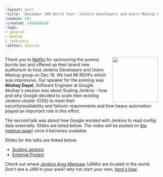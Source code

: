 ```yaml
---
:layout: post
:title: 'December JAM World Tour: Jenkins Developers and Users Meetup Group, SF'
:nodeid: 661
:created: 1450504018
:tags:
- general
- meetup
- jenkinsci
:author: alyssat
---
```



<img src="/sites/default/files/images/Jenkins_Butler_0.png" width="150"
align="right"/>


Thank you to [Netflix](https://www.netflix.com/) for sponsoring the yummy
burrito bar and offered up their brand new auditorium to host Jenkins
Developers and Users Meetup group on Dec 16. We had 96 RSVPs which was
impressive. Our speaker for the evening was **Akshay Dayal**, Software Engineer at
Google. Akshay's session was about Scaling Jenkins - how and why Google decided
to scale their existing Jenkins cluster (OSS) to meet their
security/availability and failover requirements and how heavy automation played
an important role in this effort.

The second talk was about how Google worked with Jenkins to read config data
externally. Slides are listed below. The video will be posted on [the meetup
page](https://www.meetup.com/jenkinsmeetup/events/226844066/)) once it becomes
available.


Slides for the talks are linked below:

* [Scaling Jenkins](https://www.cloudbees.com/jenkins/juc-2015/presentations/JUC-2015-USWest-Scaling-Jenkins-Dayal.pdf)
* [External Project](https://files.meetup.com/1695538/Jenkins%20ExternalProject.pdf)


Check out where [Jenkins Area Meetups](https://www.meetup.com/pro/Jenkins/)
(JAMs) are located in the world. Don't see a JAM in your area? why not start
your own, [here's
how](https://wiki.jenkins-ci.org/display/JENKINS/Jenkins+Area+Meetup).
